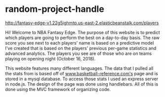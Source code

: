 # random-project-handle

http://fantasy-edge-v1.22g5ighmtp.us-east-2.elasticbeanstalk.com/players

Hi! Welcome to NBA Fantasy Edge. The purpose of this website is to predict which players are going to perform the best on a day-to-day basis. The raw score you see next to each players' name is based on a predictive model I've created that is based on the players' previous per-game statistics and advanced analytics. The players you see are of those who are on teams playing on opening night (October 16, 2018).

This website features many different languages. The data that I pulled all the stats from is based off of <a href="www.basketball-reference.com">www.basketball-reference.com's</a> page and is stored in a mysql database. To access those stats I used an express server in node.js. The design of the page was done using handlebars. All of this is done using the MVC framework of organizing code.
